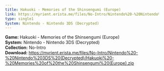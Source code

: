 ```yaml
---
title: Hakuoki - Memories of the Shinsengumi (Europe)
link: https://myrient.erista.me/files/No-Intro/Nintendo%20-%20Nintendo%203DS%20(Decrypted)/Hakuoki%20-%20Memories%20of%20the%20Shinsengumi%20(Europe).zip
type: single1
System: Nintendo - Nintendo 3DS (Decrypted)
---
```

<b>Game:</b> Hakuoki - Memories of the Shinsengumi (Europe)<br>
<b>System:</b> Nintendo - Nintendo 3DS (Decrypted)<br>
<b>Collection:</b> No-Intro<br>
<b>Download:</b> https://myrient.erista.me/files/No-Intro/Nintendo%20-%20Nintendo%203DS%20(Decrypted)/Hakuoki%20-%20Memories%20of%20the%20Shinsengumi%20(Europe).zip